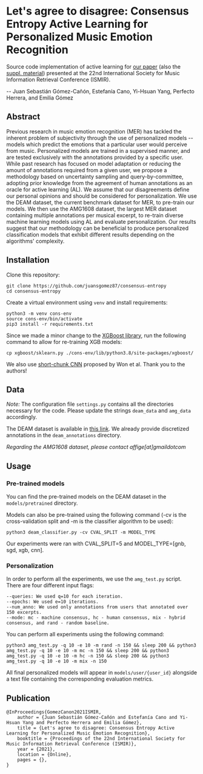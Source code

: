 # Let's agree to disagree: Consensus Entropy Active Learning for Personalized Music Emotion Recognition

Source code implementation of active learning for [our paper](https://github.com/juansgomez87/consensus-entropy/blob/main/paper/ISMIR2021_JSGC_ActiveLearning.pdf) (also the [suppl. material](https://github.com/juansgomez87/consensus-entropy/blob/main/paper/ISMIR2021_JSGC_ActiveLearning_supp_mat.pdf)) presented at the 22nd International Society for Music Information Retrieval Conference (ISMIR).

-- Juan Sebastián Gómez-Cañón, Estefanía Cano, Yi-Hsuan Yang, Perfecto Herrera, and Emilia Gómez

## Abstract
Previous research in music emotion recognition (MER) has tackled the inherent problem of subjectivity through the use of personalized models -- models which predict the emotions that a particular user would perceive from music. Personalized models are trained in a supervised manner, and are tested exclusively with the annotations provided by a specific user. While past research has focused on model adaptation or reducing the amount of annotations required from a given user, we propose a methodology based on uncertainty sampling and query-by-committee, adopting prior knowledge from the agreement of human annotations as an oracle for active learning (AL). We assume that our disagreements define our personal opinions and should be considered for personalization. We use the DEAM dataset, the current benchmark dataset for MER, to pre-train our models. 
We then use the AMG1608 dataset, the largest MER dataset containing multiple annotations per musical excerpt, to re-train diverse machine learning models using AL and evaluate personalization. Our results suggest that our methodology can be beneficial to produce personalized classification models that exhibit different results depending on the algorithms' complexity. 

## Installation
Clone this repository:
```
git clone https://github.com/juansgomez87/consensus-entropy
cd consensus-entropy
```

Create a virtual environment using `venv` and install requirements:
```
python3 -m venv cons-env
source cons-env/bin/activate
pip3 install -r requirements.txt
```
Since we made a minor change to the [XGBoost library](https://xgboost.readthedocs.io/en/latest/), run the following command to allow for re-training XGB models:
```
cp xgboost/sklearn.py ./cons-env/lib/python3.8/site-packages/xgboost/
```
We also use [short-chunk CNN](https://github.com/minzwon/sota-music-tagging-models/) proposed by Won et al. Thank you to the authors!

## Data

*Note:* The configuration file `settings.py` contains all the directories necessary for the code. Please update the strings `deam_data` and `amg_data` accordingly.

The DEAM dataset is available in [this link](https://cvml.unige.ch/databases/DEAM/). We already provide discretized annotations in the `deam_annotations` directory. 

*Regarding the AMG1608 dataset, please contact affige[at]gmaildotcom* 

## Usage

### Pre-trained models
You can find the pre-trained models on the DEAM dataset in the `models/pretrained` directory.

Models can also be pre-trained using the following command (-cv is the cross-validation split and -m is the classifier algorithm to be used):
```
python3 deam_classifier.py -cv CVAL_SPLIT -m MODEL_TYPE
```
Our experiments were ran with CVAL_SPLIT=5 and MODEL_TYPE=[gnb, sgd, xgb, cnn].

### Personalization
In order to perform all the experiments, we use the `amg_test.py` script. There are four different input flags:
```
--queries: We used q=10 for each iteration.
--epochs: We used e=10 iterations.
--num_anno: We used only annotations from users that annotated over 150 excerpts.
--mode: mc - machine consensus, hc - human consensus, mix - hybrid consensus, and rand - random baseline.
```

You can perform all experiments using the following command:
```
python3 amg_test.py -q 10 -e 10 -m rand -n 150 && sleep 200 && python3 amg_test.py -q 10 -e 10 -m mc -n 150 && sleep 200 && python3 amg_test.py -q 10 -e 10 -m hc -n 150 && sleep 200 && python3 amg_test.py -q 10 -e 10 -m mix -n 150
```

All final personalized models will appear in `models/user/{user_id}` alongside a text file containing the corresponding evaluation metrics. 

## Publication
```
@InProceedings{GomezCanon2021ISMIR,
    author = {Juan Sebastián Gómez-Cañón and Estefanía Cano and Yi-Hsuan Yang and Perfecto Herrera and Emilia Gómez},
    title = {Let's agree to disagree: Consensus Entropy Active Learning for Personalized Music Emotion Recognition},
    booktitle = {Proceedings of the 22nd International Society for Music Information Retrieval Conference (ISMIR)},
    year = {2021},
    location = {Online},
    pages = {},
}
```

